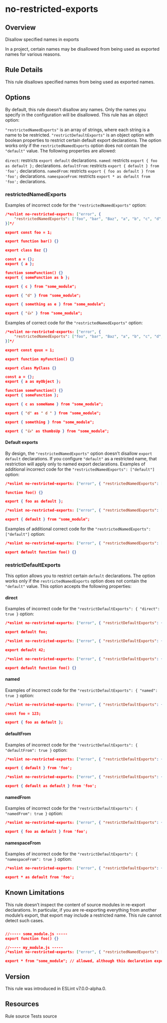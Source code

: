 
# no-restricted-exports
## Overview
Disallow specified names in exports



In a project, certain names may be disallowed from being used as exported names for various reasons.
## Rule Details
This rule disallows specified names from being used as exported names.
## Options
By default, this rule doesn’t disallow any names. Only the names you specify in the configuration will be disallowed.
This rule has an object option:

`"restrictedNamedExports"` is an array of strings, where each string is a name to be restricted.
`"restrictDefaultExports"` is an object option with boolean properties to restrict certain default export declarations. The option works only if the `restrictedNamedExports` option does not contain the `"default"` value. The following properties are allowed:

`direct`: restricts `export default` declarations.
`named`: restricts `export { foo as default };` declarations.
`defaultFrom`: restricts `export { default } from 'foo';` declarations.
`namedFrom`: restricts `export { foo as default } from 'foo';` declarations.
`namespaceFrom`: restricts `export * as default from 'foo';` declarations.



### restrictedNamedExports
Examples of incorrect code for the `"restrictedNamedExports"` option:


```json
/*eslint no-restricted-exports: ["error", {
    "restrictedNamedExports": ["foo", "bar", "Baz", "a", "b", "c", "d", "e", "👍"]
}]*/

export const foo = 1;

export function bar() {}

export class Baz {}

const a = {};
export { a };

function someFunction() {}
export { someFunction as b };

export { c } from "some_module";

export { "d" } from "some_module";

export { something as e } from "some_module";

export { "👍" } from "some_module";
```
Examples of correct code for the `"restrictedNamedExports"` option:


```json
/*eslint no-restricted-exports: ["error", {
    "restrictedNamedExports": ["foo", "bar", "Baz", "a", "b", "c", "d", "e", "👍"]
}]*/

export const quux = 1;

export function myFunction() {}

export class MyClass {}

const a = {};
export { a as myObject };

function someFunction() {}
export { someFunction };

export { c as someName } from "some_module";

export { "d" as " d " } from "some_module";

export { something } from "some_module";

export { "👍" as thumbsUp } from "some_module";
```
#### Default exports
By design, the `"restrictedNamedExports"` option doesn’t disallow `export default` declarations. If you configure `"default"` as a restricted name, that restriction will apply only to named export declarations.
Examples of additional incorrect code for the `"restrictedNamedExports": ["default"]` option:


```json
/*eslint no-restricted-exports: ["error", { "restrictedNamedExports": ["default"] }]*/

function foo() {}

export { foo as default };
```


```json
/*eslint no-restricted-exports: ["error", { "restrictedNamedExports": ["default"] }]*/

export { default } from "some_module";
```
Examples of additional correct code for the `"restrictedNamedExports": ["default"]` option:


```json
/*eslint no-restricted-exports: ["error", { "restrictedNamedExports": ["default", "foo"] }]*/

export default function foo() {}
```
### restrictDefaultExports
This option allows you to restrict certain `default` declarations. The option works only if the `restrictedNamedExports` option does not contain the `"default"` value. This option accepts the following properties:
#### direct
Examples of incorrect code for the `"restrictDefaultExports": { "direct": true }` option:


```json
/*eslint no-restricted-exports: ["error", { "restrictDefaultExports": { "direct": true } }]*/

export default foo;
```


```json
/*eslint no-restricted-exports: ["error", { "restrictDefaultExports": { "direct": true } }]*/

export default 42;
```


```json
/*eslint no-restricted-exports: ["error", { "restrictDefaultExports": { "direct": true } }]*/

export default function foo() {}
```
#### named
Examples of incorrect code for the `"restrictDefaultExports": { "named": true }` option:


```json
/*eslint no-restricted-exports: ["error", { "restrictDefaultExports": { "named": true } }]*/

const foo = 123;

export { foo as default };
```
#### defaultFrom
Examples of incorrect code for the `"restrictDefaultExports": { "defaultFrom": true }` option:


```json
/*eslint no-restricted-exports: ["error", { "restrictDefaultExports": { "defaultFrom": true } }]*/

export { default } from 'foo';
```


```json
/*eslint no-restricted-exports: ["error", { "restrictDefaultExports": { "defaultFrom": true } }]*/

export { default as default } from 'foo';
```
#### namedFrom
Examples of incorrect code for the `"restrictDefaultExports": { "namedFrom": true }` option:


```json
/*eslint no-restricted-exports: ["error", { "restrictDefaultExports": { "namedFrom": true } }]*/

export { foo as default } from 'foo';
```
#### namespaceFrom
Examples of incorrect code for the `"restrictDefaultExports": { "namespaceFrom": true }` option:


```json
/*eslint no-restricted-exports: ["error", { "restrictDefaultExports": { "namespaceFrom": true } }]*/

export * as default from 'foo';
```
## Known Limitations
This rule doesn’t inspect the content of source modules in re-export declarations. In particular, if you are re-exporting everything from another module’s export, that export may include a restricted name. This rule cannot detect such cases.

```json

//----- some_module.js -----
export function foo() {}

//----- my_module.js -----
/*eslint no-restricted-exports: ["error", { "restrictedNamedExports": ["foo"] }]*/

export * from "some_module"; // allowed, although this declaration exports "foo" from my_module
```

## Version
This rule was introduced in ESLint v7.0.0-alpha.0.
## Resources

Rule source 
Tests source 

